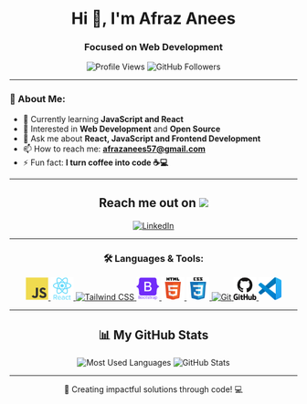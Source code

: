 <h1 align="center">Hi 👋, I'm Afraz Anees</h1>
<h3 align="center">Focused on Web Development</h3>

<p align="center">
  <img src="https://komarev.com/ghpvc/?username=afrazanees&label=Profile%20views&color=0e75b6&style=flat" alt="Profile Views" />
  <img src="https://img.shields.io/github/followers/afrazanees?label=Followers&style=social" alt="GitHub Followers">
</p>

---

### 🚀 About Me:
- 🌱 Currently learning **JavaScript and React**  
- 👀 Interested in **Web Development** and **Open Source**  
- 💬 Ask me about **React, JavaScript and Frontend Development**  
- 📫 How to reach me: **afrazanees57@gmail.com**  
- ⚡ Fun fact: **I turn coffee into code ☕💻**  

---
<h2 align="center">Reach me out on <img src="https://media0.giphy.com/media/KcnlGHBpnKnjZIuCMv/giphy.gif" width="50"></h2>

<p align="center">
  <a href="https://linkedin.com/in/afraz-anees" target="blank">
    <img align="center" src="https://raw.githubusercontent.com/rahuldkjain/github-profile-readme-generator/master/src/images/icons/Social/linked-in-alt.svg" alt="LinkedIn" height="30" width="40" />
  </a>
</p>

---

<h3 align="center">🛠️ Languages & Tools:</h3>

<p align="center">
  <a href="https://developer.mozilla.org/en-US/docs/Web/JavaScript" target="_blank"> 
    <img src="https://raw.githubusercontent.com/devicons/devicon/master/icons/javascript/javascript-original.svg" alt="JavaScript" width="40" height="40"/> 
  </a>  
  <a href="https://react.dev/" target="_blank"> 
    <img src="https://raw.githubusercontent.com/devicons/devicon/master/icons/react/react-original-wordmark.svg" alt="React" width="40" height="40"/> 
  </a>  
  <a href="https://tailwindcss.com/" target="_blank"> 
    <img src="https://www.vectorlogo.zone/logos/tailwindcss/tailwindcss-icon.svg" alt="Tailwind CSS" width="40" height="40"/> 
  </a>  
  <a href="https://getbootstrap.com" target="_blank"> 
    <img src="https://raw.githubusercontent.com/devicons/devicon/master/icons/bootstrap/bootstrap-plain-wordmark.svg" alt="Bootstrap" width="40" height="40"/> 
  </a>  
  <a href="https://www.w3.org/html/" target="_blank"> 
    <img src="https://raw.githubusercontent.com/devicons/devicon/master/icons/html5/html5-original-wordmark.svg" alt="HTML5" width="40" height="40"/> 
  </a>  
  <a href="https://www.w3schools.com/css/" target="_blank"> 
    <img src="https://raw.githubusercontent.com/devicons/devicon/master/icons/css3/css3-original-wordmark.svg" alt="CSS3" width="40" height="40"/> 
  </a>  
  <a href="https://git-scm.com/" target="_blank"> 
    <img src="https://www.vectorlogo.zone/logos/git-scm/git-scm-icon.svg" alt="Git" width="40" height="40"/> 
  </a>  
  <a href="https://github.com/" target="_blank"> 
    <img src="https://raw.githubusercontent.com/devicons/devicon/master/icons/github/github-original-wordmark.svg" alt="GitHub" width="40" height="40"/> 
  </a>  
  <a href="https://code.visualstudio.com/" target="_blank"> 
    <img src="https://raw.githubusercontent.com/devicons/devicon/master/icons/vscode/vscode-original.svg" alt="VSCode" width="40" height="40"/> 
  </a>  
</p>

---

<h2 align="center">
  📊 My GitHub Stats
</h2>

<p align="center">
  <img align="center" height="180em" width="48%" src="https://github-readme-stats.vercel.app/api/top-langs?username=afrazanees&show_icons=true&locale=en&layout=compact" alt="Most Used Languages" />
  <img align="center" height="180em" width="48%" src="https://github-readme-stats.vercel.app/api?username=afrazanees&show_icons=true&locale=en" alt="GitHub Stats" />
</p>

<hr>
<p align="center">🚀 Creating impactful solutions through code! 💻</p>
